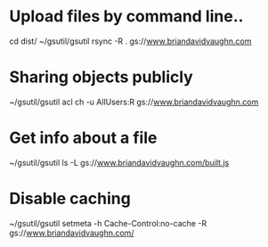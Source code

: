 # Upload files by command line..
cd dist/
~/gsutil/gsutil rsync -R . gs://www.briandavidvaughn.com

# Sharing objects publicly
~/gsutil/gsutil acl ch -u AllUsers:R gs://www.briandavidvaughn.com

# Get info about a file
~/gsutil/gsutil ls -L gs://www.briandavidvaughn.com/built.js

# Disable caching
~/gsutil/gsutil setmeta -h Cache-Control:no-cache -R gs://www.briandavidvaughn.com/
